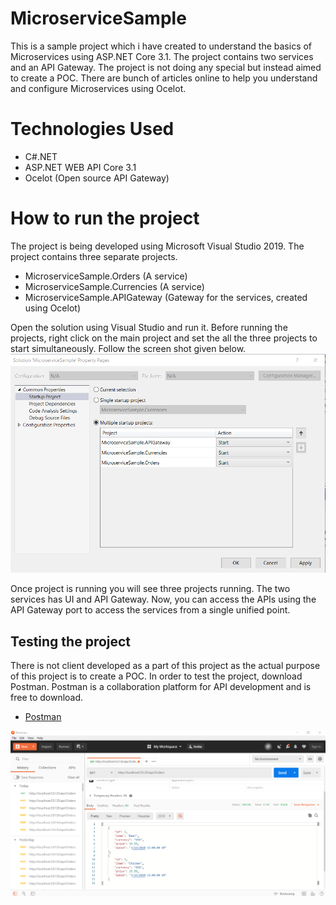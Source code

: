 # MicroserviceSample
This is a sample project which i have created to understand the basics of Microservices using ASP.NET Core 3.1. The project contains two services
and an API Gateway. The project is not doing any special but instead aimed to create a POC. There are bunch of articles online to help you understand
and configure Microservices using Ocelot.

# Technologies Used
- C#.NET
- ASP.NET WEB API Core 3.1
- Ocelot (Open source API Gateway)

# How to run the project
The project is being developed using Microsoft Visual Studio 2019. The project contains three separate projects.

- MicroserviceSample.Orders (A service)
- MicroserviceSample.Currencies (A service)
- MicroserviceSample.APIGateway (Gateway for the services, created using Ocelot)

Open the solution using Visual Studio and run it. Before running the projects, right click on the main project and set the all the three projects to
start simultaneously. Follow the screen shot given below.
![Screenshot](Startup_Projects.png)

Once project is running you will see three projects running. The two services has UI and API Gateway. Now, you can access the APIs using the API Gateway
port to access the services from a single unified point.

## Testing the project
There is not client developed as a part of this project as the actual purpose of this project is to create a POC. In order to test the project, download
Postman. Postman is a collaboration platform for API development and is free to download.
 
- [Postman](https://www.postman.com/downloads/)

![Screenshot](Orders.png)

